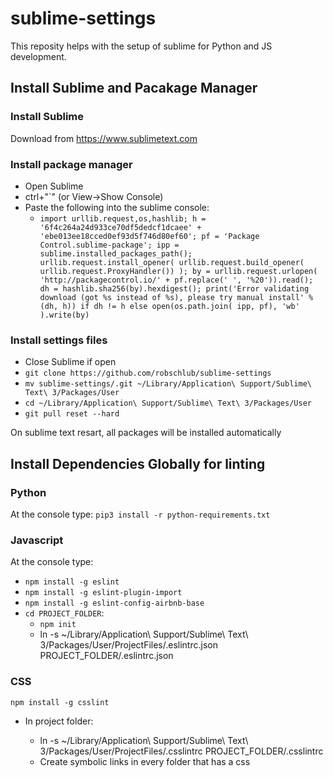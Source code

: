 # sublime-settings

This reposity helps with the setup of sublime for Python and JS development. 


## Install Sublime and Pacakage Manager

### Install Sublime
Download from https://www.sublimetext.com


### Install package manager
* Open Sublime
* ctrl+"`" (or View->Show Console)
* Paste the following into the sublime console:
  * `import urllib.request,os,hashlib; h = '6f4c264a24d933ce70df5dedcf1dcaee' + 'ebe013ee18cced0ef93d5f746d80ef60'; pf = 'Package Control.sublime-package'; ipp = sublime.installed_packages_path(); urllib.request.install_opener( urllib.request.build_opener( urllib.request.ProxyHandler()) ); by = urllib.request.urlopen( 'http://packagecontrol.io/' + pf.replace(' ', '%20')).read(); dh = hashlib.sha256(by).hexdigest(); print('Error validating download (got %s instead of %s), please try manual install' % (dh, h)) if dh != h else open(os.path.join( ipp, pf), 'wb' ).write(by)`


### Install settings files
* Close Sublime if open
* `git clone https://github.com/robschlub/sublime-settings`
* `mv sublime-settings/.git ~/Library/Application\ Support/Sublime\ Text\ 3/Packages/User`
* `cd ~/Library/Application\ Support/Sublime\ Text\ 3/Packages/User`
* `git pull reset --hard`

On sublime text resart, all packages will be installed automatically



## Install Dependencies Globally for linting

### Python

At the console type:
`pip3 install -r python-requirements.txt`



### Javascript 

At the console type:
* `npm install -g eslint`
* `npm install -g eslint-plugin-import`
* `npm install -g eslint-config-airbnb-base`
* `cd PROJECT_FOLDER`: 
  * `npm init`
  * ln -s ~/Library/Application\ Support/Sublime\ Text\ 3/Packages/User/ProjectFiles/.eslintrc.json PROJECT_FOLDER/.eslintrc.json



### CSS
`npm install -g csslint`
* In project folder: 

  * ln -s ~/Library/Application\ Support/Sublime\ Text\ 3/Packages/User/ProjectFiles/.csslintrc PROJECT_FOLDER/.csslintrc
  * Create symbolic links in every folder that has a css


